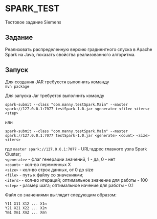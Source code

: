 # SPARK_TEST
Тестовое задание Siemens

## Задание
Реализовать распределенную версию градиентного спуска в Apache Spark на Java,
показать свойства реализованного алгоритма.

## Запуск
Для создания JAR требуестя выполнить команду <br>
```mvn package```

Для запуска Jar требуется выполнить команду <br>
```
spark-submit --class "com.manny.testSpark.Main" --master spark://127.0.0.1:7077 testSpark-1.0.jar <generate> <file> <iters> <step>
```
или
```
spark-submit --class "com.manny.testSpark.Main" --master spark://127.0.0.1:7077 testSpark-1.0.jar <generate> <count> <size> <iters>
```

где ``master spark://127.0.0.1:7077`` - URL-адрес главного узла Spark Cluster;<br>
``<generate>`` - флаг генерации значений, 1 - да, 0 - нет<br>
``<count>`` - кол-во переменных Х<br>
``<size>`` - кол-во строк данных, от 0 до size<br>
``<file>`` - путь к файлу со значениями;<br>
``<iters>`` - кол-во итераций; оптимальное значение для работы - 100<br>
``<step>`` - размер шага; оптимальное начение для работы - 0.1<br>

Файл со значениями выглядит следующим образом:
```
Y11 X11 X12 ... X1n
Y21 X21 X22 ... X2n
Ym1 Xm1 Xm2 ... Xmn
```


